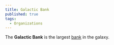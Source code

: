 ```yaml
---
title: Galactic Bank
published: true
tags:
  - Organizations
---
```


The **Galactic Bank** is the largest [bank](/compendium/Bank) in the galaxy.

